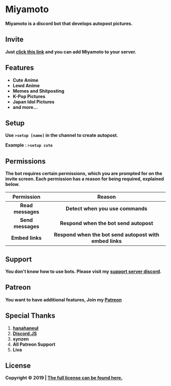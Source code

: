 # Miyamoto
**Miyamoto is a discord bot that develops autopost pictures.**

## Invite
**Just [click this link](https://discordapp.com/oauth2/authorize?client_id=637282220020858902&permissions=12659727) and you can add Miyamoto to your server.**

## Features
* **Cute Anime**
* **Lewd Anime**
* **Memes and Shitposting**
* **K-Pop Pictures**
* **Japan Idol Pictures**
* **and more...**

## Setup
**Use `>setup [name]` in the channel to create autopost.**

**Example : `>setup cute`**

## Permissions
**The bot requires certain permissions, which you are prompted for on the invite screen. Each permission has a reason for being required, explained below.**

| **Permission** | **Reason** |
| :---: | :---: |
| **Read messages** | **Detect when you use commands** |
| **Send messages** | **Respond when the bot send autopost** |
| **Embed links** | **Respond when the bot send autopost with embed links** |

## Support
**You don't know how to use bots. Please visit my [support server discord](https://discord.gg/zGmNyk7).**

## Patreon
**You want to have additional features, Join my [Patreon](https://www.patreon.com/discordanime)**

## Special Thanks
1. **[hanahaneul](https://github.com/hanahaneull)**
1. **[Discord.JS](https://discord.js.org/)**
1. **synzen**
1. **All Patreon Support**
 1. **Liva**
 
## License
**Copyright © 2019 | [The full license can be found here.](https://github.com/AlivaDiscord/Miyamoto/blob/master/LICENSE)**
